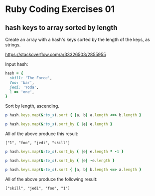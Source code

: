 # Ruby Coding Exercises 01


## hash keys to array sorted by length

Create an array with a hash's keys sorted by the length of the keys, as strings.

https://stackoverflow.com/a/33326503/2855955

Input hash:

```ruby
hash = {
  skill: 'The Force',
  foo: 'bar',
  jedi: 'Yoda',
  1 => 'one',
}
```

Sort by length, ascending.

```ruby
p hash.keys.map(&:to_s).sort { |a, b| a.length <=> b.length }

p hash.keys.map(&:to_s).sort_by { |e| e.length }
```

All of the above produce this result:
```
["1", "foo", "jedi", "skill"]
```


```ruby
p hash.keys.map(&:to_s).sort_by { |e| e.length * -1 }

p hash.keys.map(&:to_s).sort_by { |e| -e.length }

p hash.keys.map(&:to_s).sort { |a, b| b.length <=> a.length }
```

All of the above produce the following result:
```
["skill", "jedi", "foo", "1"]
```
